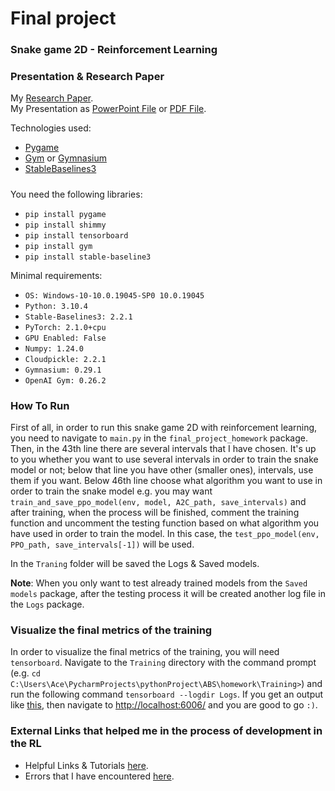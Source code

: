 # Final project 

### Snake game 2D - Reinforcement Learning 

### Presentation & Research Paper
My [Research Paper](https://github.com/AceGjorgjievski/PythonProjects/blob/master/pythonProject/ABS/final_project_homework/documents/SnakeGameRLResearch.pdf).
</br>
My Presentation as [PowerPoint File](https://github.com/AceGjorgjievski/PythonProjects/blob/master/pythonProject/ABS/final_project_homework/documents/Snake%20game%202d%20–%20reinforcement%20learning.pptx)
or [PDF File](https://github.com/AceGjorgjievski/PythonProjects/blob/master/pythonProject/ABS/final_project_homework/documents/Snake%20game%202d%20–%20reinforcement%20learning.pdf).

Technologies used: 
- [Pygame](https://www.pygame.org/docs/)
- [Gym](https://www.gymlibrary.dev/index.html) or [Gymnasium](https://gymnasium.farama.org/index.html)
- [StableBaselines3](https://stable-baselines3.readthedocs.io/en/master/index.html)
#####
You need the following libraries:
- ``pip install pygame``
- ``pip install shimmy``
- ``pip install tensorboard``
- ``pip install gym``
- ``pip install stable-baseline3``

Minimal requirements:
- ``OS: Windows-10-10.0.19045-SP0 10.0.19045``
- ``Python: 3.10.4``
- ``Stable-Baselines3: 2.2.1``
- ``PyTorch: 2.1.0+cpu``
- ``GPU Enabled: False``
- ``Numpy: 1.24.0``
- ``Cloudpickle: 2.2.1``
- ``Gymnasium: 0.29.1``
- ``OpenAI Gym: 0.26.2``

### How To Run
First of all, in order to run this snake game 2D with
reinforcement learning, you need to navigate to ``main.py`` 
in the ``final_project_homework`` package. Then, 
in the 43th line there are several intervals that I have chosen. It's
up to you whether you want to use several intervals in order to
train the snake model or not; below that line you have other (smaller ones),
intervals, use them if you want.
Below 46th line choose what algorithm you want to use
in order to train the snake model e.g. you may want
``train_and_save_ppo_model(env, model, A2C_path, save_intervals)``
and after training, when the process will be finished, comment the 
training function and uncomment the testing function based
on what algorithm you have used in order to train the model.
In this case, the ``test_ppo_model(env, PPO_path, save_intervals[-1])``
will be used.

In the ``Traning`` folder will be saved the Logs & Saved models.

**Note**: When you only want to test already trained models from
the ``Saved models`` package, after the testing process it will be
created another log file in the ``Logs`` package.

### Visualize the final metrics of the training

In order to visualize the final metrics of the training, you will need
``tensorboard``. Navigate to the `Training` directory with the command prompt
(e.g. `cd C:\Users\Ace\PycharmProjects\pythonProject\ABS\homework\Training>`)
and run the following command `tensorboard --logdir Logs`. 
If you get an output like [this](https://prnt.sc/KN1CZPfhomWe), then navigate to
[http://localhost:6006/](http://localhost:6006/) and you are good to go `:)`.

### External Links that helped me in the process of development in the RL

- Helpful Links & Tutorials [here](https://github.com/AceGjorgjievski/PythonProjects/blob/master/pythonProject/ABS/final_project_homework/help_links).
- Errors that I have encountered [here](https://github.com/AceGjorgjievski/PythonProjects/blob/master/pythonProject/ABS/final_project_homework/handled_erros.txt).

